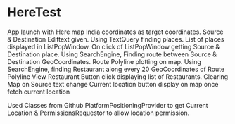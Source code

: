# HereTest


App launch with Here map India coordinates as target coordinates.
Source & Destination Edittext given.
Using TextQuery finding places.
List of places displayed in ListPopWindow.
On click of ListPopWindow getting Source & Destination place.
Using SearchEngine, Finding route between Source & Destination GeoCoordinates.
Route Polyline plotting on map.
Using SearchEngine, finding Restaurant along every 20 GeoCoordinates of Route Polyline
View Restaurant Button click displaying list of Restaurants.
Clearing Map on Source text change
Current location button display on map once fetch current location

 
Used Classes from Github PlatformPositioningProvider to get Current Location & PermissionsRequestor to allow location permission.

